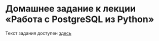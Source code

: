 # Домашнее задание к лекции «Работа с PostgreSQL из Python»

Текст задания доступен [здесь](https://github.com/netology-code/py-homeworks-db/tree/SQLPY-76/05-psycopg)